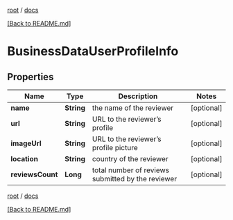 [root](./../ "root") / [docs](./ "docs")

[[Back to README.md]](./../README.md "[Back to README.md]")

# BusinessDataUserProfileInfo

## Properties

| Name | Type | Description | Notes |
|------------ | ------------- | ------------- | -------------|
|**name** | **String** | the name of the reviewer |  [optional] |
|**url** | **String** | URL to the reviewer’s profile |  [optional] |
|**imageUrl** | **String** | URL to the reviewer’s profile picture |  [optional] |
|**location** | **String** | country of the reviewer |  [optional] |
|**reviewsCount** | **Long** | total number of reviews submitted by the reviewer |  [optional] |

[root](./../ "root") / [docs](./ "docs")

[[Back to README.md]](./../README.md "[Back to README.md]")